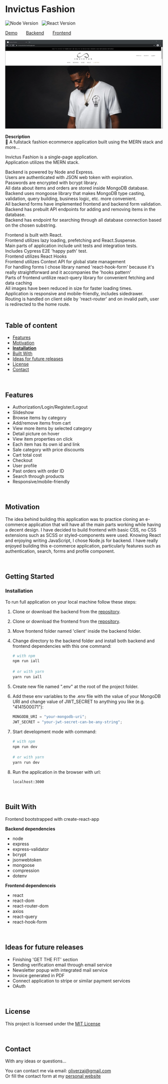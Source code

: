 # Invictus Fashion

![Node Version](https://img.shields.io/badge/node-v12.16.2-green.svg) &nbsp;
![React Version](https://img.shields.io/badge/react-v16.14.0-blue.svg)<br/>

[Demo](https://invictusfashion.herokuapp.com/) &nbsp; &nbsp; &nbsp; [Backend](https://github.com/777pretty/invictus-backend) &nbsp; &nbsp; &nbsp; [Frontend](https://github.com/777pretty/invictus-frontend) <br/>

![preview](https://github.com/001pretty/invictus-backend/blob/main/invictus-preview.png)

**Description**<br />
👔 A fullstack fashion ecommerce application built using the MERN stack and more...

Invictus Fashion is a single-page application.<br />
Application utilizes the MERN stack.<br />

Backend is powered by Node and Express.<br />
Users are authenticated with JSON web token with expiration.<br />
Passwords are encrypted with bcrypt library.<br />
All data about items and orders are stored inside MongoDB database.<br />
Backend uses mongoose library that makes MongoDB type casting, validation, query building, business logic, etc. more convenient.<br />
All backend forms have implemented frontend and backend form validation.<br />
Backend has prebuilt API endpoints for adding and removing items in the database. <br />
Backend has endpoint for searching through all database connection based on the chosen substring. <br />

Frontend is built with React.<br />
Frontend utilizes lazy loading, prefetching and React.Suspense.<br />
Main parts of application include unit tests and integration tests.<br />
Includes Cypress E2E 'happy path' test.<br />
Frontend utilizes React Hooks <br />
Frontend utilizes Context API for global state management <br />
For handling forms I chose library named 'react-hook-form' because it's really straightforward and it accompanies the 'hooks pattern'<br />
Parts of frontend untilize react-query library for convenient fetching and data caching <br />
All images have been reduced in size for faster loading times. <br />
Application is responsive and mobile-friendly, includes sidedrawer. <br />
Routing is handled on client side by 'react-router' and on invalid path, user is redirected to the home route. <br />
<br/>

## Table of content

- [Features](#features)
- [Motivation](#motivation)
- [**Installation**](#installation)
- [Built With](#built-with)
- [Ideas for future releases](#ideas-for-future-releases)
- [License](#license)
- [Contact](#contact)

<br/>

## Features

- Authorization/Login/Register/Logout
- Slideshow
- Browse items by category
- Add/remove items from cart
- View more items by selected category
- Detail picture on hover
- View item properties on click
- Each item has its own id and link
- Sale category with price discounts
- Cart total cost
- Checkout
- User profile
- Past orders with order ID
- Search through products
- Responsive/mobile-friendly

<br/>

## Motivation

The idea behind building this application was to practice cloning an e-commerce application that will have all the main parts working while having a decent design. I have decided to build frontend with basic CSS, no CSS extensions such as SCSS or styled-components were used. Knowing React and enjoying writing JavaScript, I chose Node.js for backend. I have really enjoyed building this e-commerce application, particularly features such as authentication, search, forms and profile component.

<br/>

## Getting Started

### Installation

To run full application on your local machine follow these steps:

1. Clone or download the backend from the [repository](https://github.com/777pretty/invictus-backend).

2. Clone or download the frontend from the [repository](https://github.com/777pretty/invictus-frontend).

3. Move frontend folder named 'client' inside the backend folder.

4. Change directory to the backend folder and install both backend and frontend dependencies with this one command:

   ```bash
   # with npm
   npm run iall

   # or with yarn
   yarn run iall
   ```

5. Create new file named ".env" at the root of the project folder.

6. Add these env variables to the .env file with the value of your MongoDB URI and change value of JWT_SECRET to anything you like (e.g. "4141500071"):
   ```javascript
   MONGODB_URI = "your-mongodb-uri";
   JWT_SECRET = "your-jwt-secret-can-be-any-string";
   ```
7. Start development mode with command:

   ```bash
   # with npm
   npm run dev

   # or with yarn
   yarn run dev
   ```

8. Run the application in the browser with url:
   ```javacript
   localhost:3000
   ```

<br />

## Built With

Frontend bootstrapped with create-react-app

**Backend dependencies**

- node
- express
- express-validator
- bcrypt
- jsonwebtoken
- mongoose
- compression
- dotenv

**Frontend dependenceis**

- react
- react-dom
- react-router-dom
- axios
- react-query
- react-hook-form

<br/>

## Ideas for future releases

- Finishing 'GET THE FIT' section
- Sending verification email through email service
- Newsletter popup with integrated mail service
- Invoice generated in PDF
- Connect application to stripe or similar payment services
- OAuth

<br/>

## License

This project is licensed under the [MIT License](https://github.com/001pretty/invictus-backend/blob/main/LICENSE)

<br/>

## Contact

With any ideas or questions...

You can contact me via email: oliverzaj@gmail.com <br/>
Or fill the contact form at my [personal website](https://thezajac.com)
